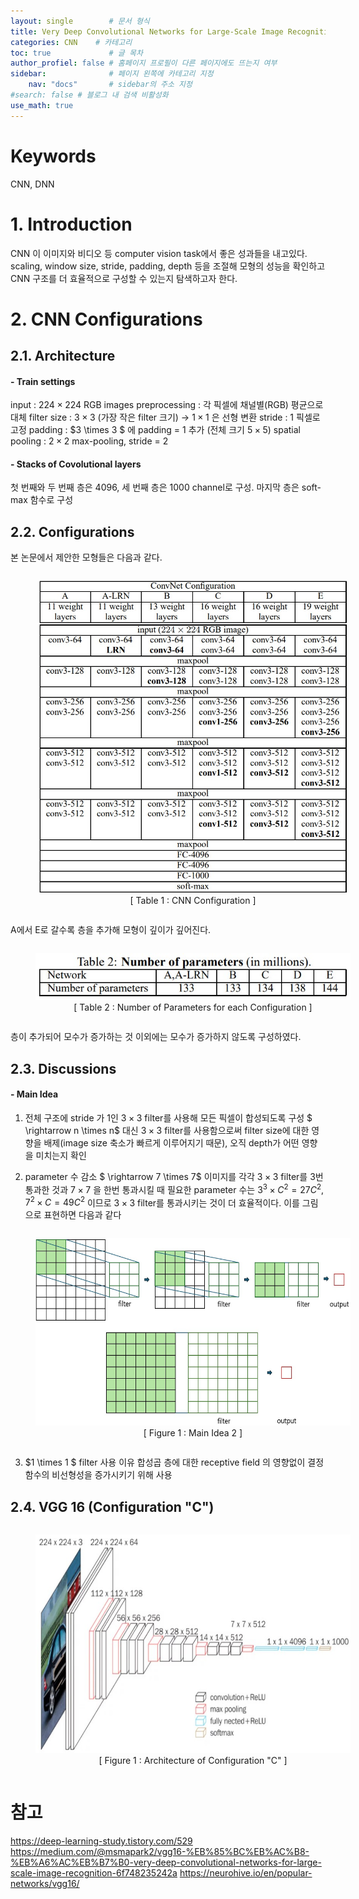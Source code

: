 ```yaml
---
layout: single        # 문서 형식
title: Very Deep Convolutional Networks for Large-Scale Image Recognition (2015)       # 제목
categories: CNN    # 카테고리
toc: true             # 글 목차
author_profiel: false # 홈페이지 프로필이 다른 페이지에도 뜨는지 여부
sidebar:              # 페이지 왼쪽에 카테고리 지정
    nav: "docs"       # sidebar의 주소 지정
#search: false # 블로그 내 검색 비활성화
use_math: true
---
```

# Keywords
CNN, DNN

# 1. Introduction 
CNN 이 이미지와 비디오 등 computer vision task에서 좋은 성과들을 내고있다. scaling, window size, stride, padding, depth 등을 조절해 모형의 성능을 확인하고 CNN 구조를 더 효율적으로 구성할 수 있는지 탐색하고자 한다. 

# 2. CNN Configurations
## 2.1. Architecture

#### - Train settings
input : $224 \times 224$ RGB images
preprocessing : 각 픽셀에 채널별(RGB) 평균으로 대체
filter size : $3 \times 3$ (가장 작은 filter 크기) -> $1\times 1$ 은 선형 변환
stride : 1 픽셀로 고정
padding : $3 \times 3 $ 에 padding = 1 추가 (전체 크기 $5 \times 5$)
spatial pooling : $2 \times 2$ max-pooling, stride = 2

#### - Stacks of Covolutional layers
첫 번째와 두 번째 층은 4096, 세 번째 층은 1000 channel로 구성. 마지막 층은 soft-max 함수로 구성

## 2.2. Configurations
본 논문에서 제안한 모형들은 다음과 같다. 

<figure style="text-align: center; display: inline-block; width: 100%;">
    <img src = "/images/VGG/Table1.jpg" height = 500>    
    <figcaption style="display: block; width: 100%; text-align: center;">[ Table 1 : CNN Configuration ]</figcaption>
</figure>

A에서 E로 갈수록 층을 추가해 모형이 깊이가 깊어진다. 

<figure style="text-align: center; display: inline-block; width: 100%;">
    <img src = "/images/VGG/Table2.jpg" height = 75>    
    <figcaption style="display: block; width: 100%; text-align: center;">[ Table 2 : Number of Parameters for each Configuration ]</figcaption>
</figure>

층이 추가되어 모수가 증가하는 것 이외에는 모수가 증가하지 않도록 구성하였다.

## 2.3. Discussions 
#### - Main Idea
1. 전체 구조에 stride 가 1인 $3 \times 3$ filter를 사용해 모든 픽셀이 합성되도록 구성
$ \rightarrow n \times n$ 대신 $3 \times 3$ filter를 사용함으로써 filter size에 대한 영향을 배제(image size 축소가 빠르게 이루어지기 때문), 오직 depth가 어떤 영향을 미치는지 확인

2. parameter 수 감소
$ \rightarrow 7 \times 7$ 이미지를 각각 $3 \times 3$ filter를 3번 통과한 것과 $7 \times 7$ 을 한번 통과시킬 때 필요한 parameter 수는 $3^3 \times C^2 = 27 C^2, 7^2 \times C = 49 C^2$ 이므로 $3 \times 3$ filter를 통과시키는 것이 더 효율적이다. 이를 그림으로 표현하면 다음과 같다

<figure style="text-align: center; display: inline-block; width: 100%;">
    <img src = "/images/VGG/idea2.jpg" height = 300>    
    <figcaption style="display: block; width: 100%; text-align: center;">[ Figure 1 : Main Idea 2 ]</figcaption>
</figure>

3. $1 \times 1 $ filter 사용 이유
합성곱 층에 대한 receptive field 의 영향없이 결정함수의 비선형성을 증가시키기 위해 사용


## 2.4. VGG 16 (Configuration "C")
<figure style="text-align: center; display: inline-block; width: 100%;">
    <img src = "/images/VGG/architecture.jpg" height = 350>    
    <figcaption style="display: block; width: 100%; text-align: center;">[ Figure 1 : Architecture of Configuration "C" ]</figcaption>
</figure>



# 참고
https://deep-learning-study.tistory.com/529
https://medium.com/@msmapark2/vgg16-%EB%85%BC%EB%AC%B8-%EB%A6%AC%EB%B7%B0-very-deep-convolutional-networks-for-large-scale-image-recognition-6f748235242a
https://neurohive.io/en/popular-networks/vgg16/